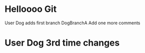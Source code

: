 # Helloooo Git
User Dog adds first branch DogBranchA
Add one more comments

# User Dog 3rd time changes